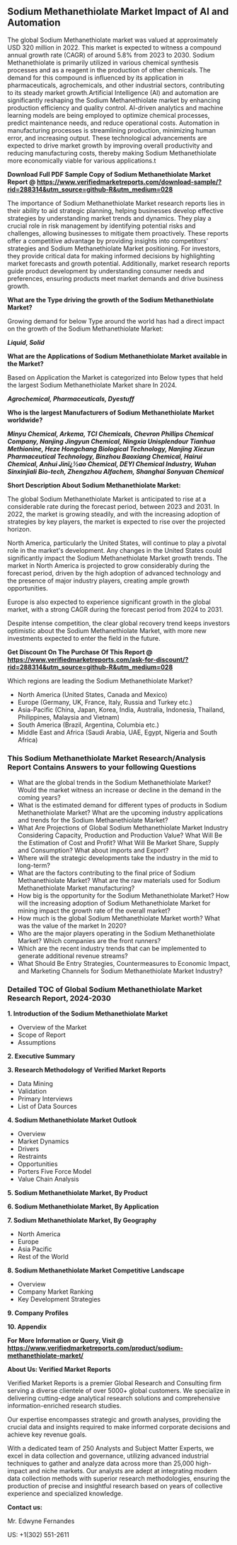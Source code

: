 <h2>Sodium Methanethiolate Market Impact of AI and Automation</h2>The global Sodium Methanethiolate market was valued at approximately USD 320 million in 2022. This market is expected to witness a compound annual growth rate (CAGR) of around 5.8% from 2023 to 2030. Sodium Methanethiolate is primarily utilized in various chemical synthesis processes and as a reagent in the production of other chemicals. The demand for this compound is influenced by its application in pharmaceuticals, agrochemicals, and other industrial sectors, contributing to its steady market growth.Artificial Intelligence (AI) and automation are significantly reshaping the Sodium Methanethiolate market by enhancing production efficiency and quality control. AI-driven analytics and machine learning models are being employed to optimize chemical processes, predict maintenance needs, and reduce operational costs. Automation in manufacturing processes is streamlining production, minimizing human error, and increasing output. These technological advancements are expected to drive market growth by improving overall productivity and reducing manufacturing costs, thereby making Sodium Methanethiolate more economically viable for various applications.t</p><p id="" class=""><strong>Download Full PDF Sample Copy of Sodium Methanethiolate Market Report @ <a href="https://www.verifiedmarketreports.com/download-sample/?rid=288314&utm_source=github-R&utm_medium=028" target="_blank">https://www.verifiedmarketreports.com/download-sample/?rid=288314&utm_source=github-R&utm_medium=028</a></strong></p><p>The importance of&nbsp;Sodium Methanethiolate Market research reports lies in their ability to aid strategic planning, helping businesses develop effective strategies by understanding market trends and dynamics. They play a crucial role in risk management by identifying potential risks and challenges, allowing businesses to mitigate them proactively. These reports offer a competitive advantage by providing insights into competitors' strategies and Sodium Methanethiolate Market positioning. For investors, they provide critical data for making informed decisions by highlighting market forecasts and growth potential. Additionally, market research reports guide product development by understanding consumer needs and preferences, ensuring products meet market demands and drive business growth.</p><p><strong>What are the&nbsp;Type driving the growth of the Sodium Methanethiolate Market?</strong></p><p id="" class="">Growing demand for below Type around the world has had a direct impact on the growth of the Sodium Methanethiolate Market:</p><em><strong>Liquid, Solid</strong></em></p><strong>What are the&nbsp;Applications&nbsp;of Sodium Methanethiolate Market available in the Market?</strong></p><p id="" class="">Based on Application the Market is categorized into Below types that held the largest Sodium Methanethiolate Market share In 2024.</p><em><strong>Agrochemical, Pharmaceuticals, Dyestuff</strong></em></p><strong>Who is the largest Manufacturers of Sodium Methanethiolate Market worldwide?</strong></p><p><em><strong>Minyu Chemical, Arkema, TCI Chemicals, Chevron Phillips Chemical Company, Nanjing Jingyun Chemical, Ningxia Unisplendour Tianhua Methionine, Heze Hongchang Biological Technology, Nanjing Xiezun Pharmaceutical Technology, Binzhou Baoxiang Chemical, Hairui Chemical, Anhui Jinï¿½ao Chemical, DEYI Chemical Industry, Wuhan Sinxinjiali Bio-tech, Zhengzhou Alfachem, Shanghai Sonyuan Chemical</strong></em></p><p id="" class=""><strong>Short Description About Sodium Methanethiolate Market:</strong></p><p>The global Sodium Methanethiolate Market is anticipated to rise at a considerable rate during the forecast period, between 2023 and 2031. In 2022, the market is growing steadily, and with the increasing adoption of strategies by key players, the market is expected to rise over the projected horizon.</p><p>North America, particularly the United States, will continue to play a pivotal role in the market's development. Any changes in the United States could significantly impact the Sodium Methanethiolate Market growth trends. The market in North America is projected to grow considerably during the forecast period, driven by the high adoption of advanced technology and the presence of major industry players, creating ample growth opportunities.</p><p>Europe is also expected to experience significant growth in the global market, with a strong CAGR during the forecast period from 2024 to 2031.</p><p>Despite intense competition, the clear global recovery trend keeps investors optimistic about the Sodium Methanethiolate Market, with more new investments expected to enter the field in the future.</p><p id="" class=""><strong>Get Discount On The Purchase Of This Report @ <a href="https://www.verifiedmarketreports.com/ask-for-discount/?rid=288314&utm_source=github-R&utm_medium=028" target="_blank">https://www.verifiedmarketreports.com/ask-for-discount/?rid=288314&utm_source=github-R&utm_medium=028</a></strong></p>Which regions are leading the Sodium Methanethiolate Market?</p><ul><li>North America (United States, Canada and Mexico)</li><li>Europe (Germany, UK, France, Italy, Russia and Turkey etc.)</li><li>Asia-Pacific (China, Japan, Korea, India, Australia, Indonesia, Thailand, Philippines, Malaysia and Vietnam)</li><li>South America (Brazil, Argentina, Columbia etc.)</li><li>Middle East and Africa (Saudi Arabia, UAE, Egypt, Nigeria and South Africa)</li></ul><h3 id="" class="">This Sodium Methanethiolate Market Research/Analysis Report Contains Answers to your following Questions</h3><ul><li>What are the global trends in the Sodium Methanethiolate Market? Would the market witness an increase or decline in the demand in the coming years?</li><li>What is the estimated demand for different types of products in Sodium Methanethiolate Market? What are the upcoming industry applications and trends for the Sodium Methanethiolate Market?</li><li>What Are Projections of Global Sodium Methanethiolate Market Industry Considering Capacity, Production and Production Value? What Will Be the Estimation of Cost and Profit? What Will Be Market Share, Supply and Consumption? What about imports and Export?</li><li>Where will the strategic developments take the industry in the mid to long-term?</li><li>What are the factors contributing to the final price of Sodium Methanethiolate Market? What are the raw materials used for Sodium Methanethiolate Market manufacturing?</li><li>How big is the opportunity for the Sodium Methanethiolate Market? How will the increasing adoption of Sodium Methanethiolate Market for mining impact the growth rate of the overall market?</li><li>How much is the global Sodium Methanethiolate Market worth? What was the value of the market In 2020?</li><li>Who are the major players operating in the Sodium Methanethiolate Market? Which companies are the front runners?</li><li>Which are the recent industry trends that can be implemented to generate additional revenue streams?</li><li>What Should Be Entry Strategies, Countermeasures to Economic Impact, and Marketing Channels for Sodium Methanethiolate Market Industry?</li></ul><h3 id="" class="">Detailed TOC of Global Sodium Methanethiolate Market Research Report, 2024-2030</h3><p id="" class=""><strong>1. Introduction of the Sodium Methanethiolate Market</strong></p><ul><li>Overview of the Market</li><li>Scope of Report</li><li>Assumptions</li></ul><p id="" class=""><strong>2. Executive Summary</strong></p><p id="" class=""><strong>3. Research Methodology of Verified Market Reports</strong></p><ul><li>Data Mining</li><li>Validation</li><li>Primary Interviews</li><li>List of Data Sources</li></ul><p id="" class=""><strong>4. Sodium Methanethiolate Market Outlook</strong></p><ul><li>Overview</li><li>Market Dynamics</li><li>Drivers</li><li>Restraints</li><li>Opportunities</li><li>Porters Five Force Model</li><li>Value Chain Analysis</li></ul><p id="" class=""><strong>5. Sodium Methanethiolate Market, By Product</strong></p><p id="" class=""><strong>6. Sodium Methanethiolate Market, By Application</strong></p><p id="" class=""><strong>7. Sodium Methanethiolate Market, By Geography</strong></p><ul><li>North America</li><li>Europe</li><li>Asia Pacific</li><li>Rest of the World</li></ul><p id="" class=""><strong>8. Sodium Methanethiolate Market Competitive Landscape</strong></p><ul><li>Overview</li><li>Company Market Ranking</li><li>Key Development Strategies</li></ul><p id="" class=""><strong>9. Company Profiles</strong></p><p id="" class=""><strong>10. Appendix</strong></p><p id="" class=""><strong>For More Information or Query, Visit @ <a href="https://www.verifiedmarketreports.com/product/sodium-methanethiolate-market/" target="_blank">https://www.verifiedmarketreports.com/product/sodium-methanethiolate-market/</a></strong></p><p id="" class=""><strong>About Us: Verified Market Reports</strong></p><p id="" class="">Verified Market Reports is a premier Global Research and Consulting firm serving a diverse clientele of over 5000+ global customers. We specialize in delivering cutting-edge analytical research solutions and comprehensive information-enriched research studies.</p><p id="" class="">Our expertise encompasses strategic and growth analyses, providing the crucial data and insights required to make informed corporate decisions and achieve key revenue goals.</p><p id="" class="">With a dedicated team of 250 Analysts and Subject Matter Experts, we excel in data collection and governance, utilizing advanced industrial techniques to gather and analyze data across more than 25,000 high-impact and niche markets. Our analysts are adept at integrating modern data collection methods with superior research methodologies, ensuring the production of precise and insightful research based on years of collective experience and specialized knowledge.</p><p id="" class=""><strong>Contact us:</strong></p><p id="" class="">Mr. Edwyne Fernandes</p><p id="" class="">US: +1(302) 551-2611</p>